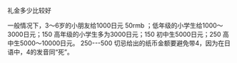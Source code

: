 礼金多少比较好


一般情况下，3～6岁的小朋友给1000日元 50rmb
；低年级的小学生给1000～3000日元；150
高年级的小学生多为3000日元；150
初中生5000日元；250
高中生5000～10000日元。 250---500
切忌给出的纸币金额要避免带4，因为在日语中，4的发音同“死”。
